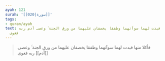 ```yaml
---
ayah: 121
surah: '[[020|سورة]]'
tags:
- quran/ayah
text: فأكلا منها فبدت لهما سوآتهما وطفقا يخصفان عليهما من ورق الجنة ۚ وعصى آدم ربه
  فغوى
---
```

> فأكلا منها فبدت لهما سوآتهما وطفقا يخصفان عليهما من ورق الجنة ۚ وعصى [[آدم]] ربه فغوى
